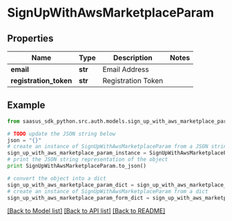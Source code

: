 # SignUpWithAwsMarketplaceParam


## Properties

Name | Type | Description | Notes
------------ | ------------- | ------------- | -------------
**email** | **str** | Email Address | 
**registration_token** | **str** | Registration Token | 

## Example

```python
from saasus_sdk_python.src.auth.models.sign_up_with_aws_marketplace_param import SignUpWithAwsMarketplaceParam

# TODO update the JSON string below
json = "{}"
# create an instance of SignUpWithAwsMarketplaceParam from a JSON string
sign_up_with_aws_marketplace_param_instance = SignUpWithAwsMarketplaceParam.from_json(json)
# print the JSON string representation of the object
print SignUpWithAwsMarketplaceParam.to_json()

# convert the object into a dict
sign_up_with_aws_marketplace_param_dict = sign_up_with_aws_marketplace_param_instance.to_dict()
# create an instance of SignUpWithAwsMarketplaceParam from a dict
sign_up_with_aws_marketplace_param_form_dict = sign_up_with_aws_marketplace_param.from_dict(sign_up_with_aws_marketplace_param_dict)
```
[[Back to Model list]](../README.md#documentation-for-models) [[Back to API list]](../README.md#documentation-for-api-endpoints) [[Back to README]](../README.md)


